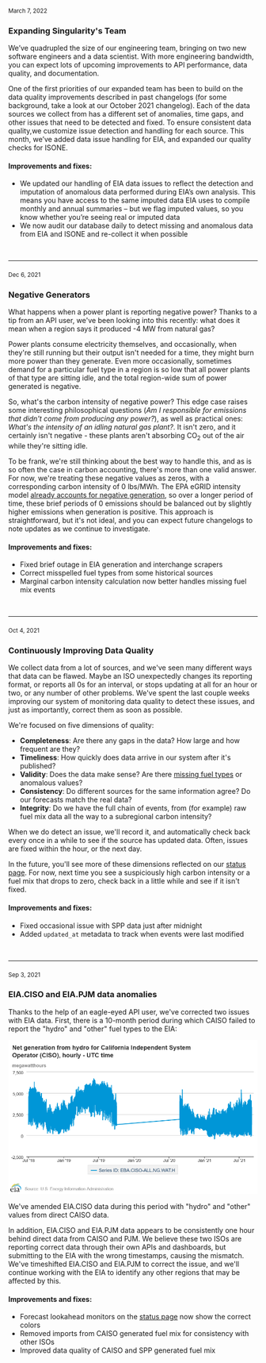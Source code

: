 <sub>March 7, 2022</sub>
### Expanding Singularity's Team

We’ve quadrupled the size of our engineering team, bringing on two new software engineers and a data scientist. With more engineering bandwidth, you can expect lots of upcoming improvements to API performance, data quality, and documentation.

One of the first priorities of our expanded team has been to build on the data quality improvements described in past changelogs (for some background, take a look at our October 2021 changelog). Each of the data sources we collect from has a different set of anomalies, time gaps, and other issues that need to be detected and fixed. To ensure consistent data quality,we customize issue detection and handling for each source. This month, we’ve added data issue handling for EIA, and expanded our quality checks for ISONE.


#### Improvements and fixes:
- We updated our handling of EIA data issues to reflect the detection and imputation of anomalous data performed during EIA’s own analysis. This means you have access to the same imputed data EIA uses to compile monthly and annual summaries – but we flag imputed values, so you know whether you’re seeing real or imputed data
- We now audit our database daily to detect missing and anomalous data from EIA and ISONE and re-collect it when possible

<br />
<hr />

<sub>Dec 6, 2021</sub>
### Negative Generators

What happens when a power plant is reporting negative power? Thanks to a tip from an API user, we've been looking into this recently: what does it mean when a region says it produced -4 MW from natural gas?

Power plants consume electricity themselves, and occasionally, when they're still running but their output isn't needed for a time, they might burn more power than they generate. Even more occasionally, sometimes demand for a particular fuel type in a region is so low that all power plants of that type are sitting idle, and the total region-wide sum of power generated is negative.

So, what's the carbon intensity of negative power? This edge case raises some interesting philosophical questions (*Am I responsible for emissions that didn't come from producing any power?*), as well as practical ones: *What's the intensity of an idling natural gas plant?*. It isn't zero, and it certainly isn't negative - these plants aren't absorbing CO<sub>2</sub> out of the air while they're sitting idle.

To be frank, we're still thinking about the best way to handle this, and as is so often the case in carbon accounting, there's more than one valid answer. For now, we're treating these negative values as zeros, with a corresponding carbon intensity of 0 lbs/MWh. The EPA eGRID intensity model [already accounts for negative generation](https://www.epa.gov/egrid/egrid-questions-and-answers#egrid10aa), so over a longer period of time, these brief periods of 0 emissions should be balanced out by slightly higher emissions when generation is positive. This approach is straightforward, but it's not ideal, and you can expect future changelogs to note updates as we continue to investigate.

#### Improvements and fixes:
- Fixed brief outage in EIA generation and interchange scrapers
- Correct misspelled fuel types from some historical sources
- Marginal carbon intensity calculation now better handles missing fuel mix events

<br />
<hr />

<sub>Oct 4, 2021</sub>
### Continuously Improving Data Quality
We collect data from a lot of sources, and we've seen many different ways that data can be flawed. Maybe an ISO unexpectedly changes its reporting format, or reports all 0s for an interval, or stops updating at all for an hour or two, or any number of other problems. We've spent the last couple weeks improving our system of monitoring data quality to detect these issues, and just as importantly, correct them as soon as possible.

We're focused on five dimensions of quality:

- **Completeness**: Are there any gaps in the data? How large and how frequent are they?
- **Timeliness**: How quickly does data arrive in our system after it's published?
- **Validity**: Does the data make sense? Are there [missing fuel types](https://carbonara.energy/changelog#eia-ciso-and-eia-pjm-data-anomalies) or anomalous values?
- **Consistency**: Do different sources for the same information agree? Do our forecasts match the real data?
- **Integrity**: Do we have the full chain of events, from (for example) raw fuel mix data all the way to a subregional carbon intensity?

When we do detect an issue, we'll record it, and automatically check back every once in a while to see if the source has updated data. Often, issues are fixed within the hour, or the next day.

In the future, you'll see more of these dimensions reflected on our [status page](https://carbonara.singularity.energy/status). For now, next time you see a suspiciously high carbon intensity or a fuel mix that drops to zero, check back in a little while and see if it isn't fixed.

#### Improvements and fixes:
- Fixed occasional issue with SPP data just after midnight
- Added `updated_at` metadata to track when events were last modified

<br />
<hr />

<sub>Sep 3, 2021</sub>
### EIA.CISO and EIA.PJM data anomalies

Thanks to the help of an eagle-eyed API user, we've corrected two issues with EIA data. First, there is a 10-month period during which CAISO failed to report the "hydro" and "other" fuel types to the EIA:

![Graph of net generation from hydro for CAISO from the EIA, showing a gap from 10/2019-08/2020](https://raw.githubusercontent.com/singularity-energy/changelog/main/caisogap.png)

We've amended EIA.CISO data during this period with "hydro" and "other" values from direct CAISO data.

In addition, EIA.CISO and EIA.PJM data appears to be consistently one hour behind direct data from CAISO and PJM. We believe these two ISOs are reporting correct data through their own APIs and dashboards, but submitting to the EIA with the wrong timestamps, causing the mismatch. We've timeshifted EIA.CISO and EIA.PJM to correct the  issue, and we'll continue working with the EIA to identify any other regions that may be affected by this.

#### Improvements and fixes:
- Forecast lookahead monitors on the [status page](https://carbonara.singularity.energy/status) now show the correct colors
- Removed imports from CAISO generated fuel mix for consistency with other ISOs
- Improved data quality of CAISO and SPP generated fuel mix

